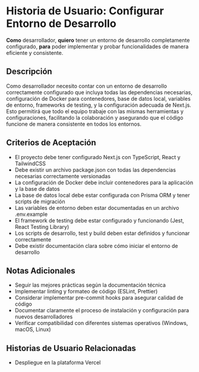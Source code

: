 # Historia de Usuario: Configurar Entorno de Desarrollo

**Como** desarrollador,
**quiero** tener un entorno de desarrollo completamente configurado,
**para** poder implementar y probar funcionalidades de manera eficiente y consistente.

## Descripción

Como desarrollador necesito contar con un entorno de desarrollo correctamente configurado que incluya todas las dependencias necesarias, configuración de Docker para contenedores, base de datos local, variables de entorno, frameworks de testing, y la configuración adecuada de Next.js. Esto permitirá que todo el equipo trabaje con las mismas herramientas y configuraciones, facilitando la colaboración y asegurando que el código funcione de manera consistente en todos los entornos.

## Criterios de Aceptación

- El proyecto debe tener configurado Next.js con TypeScript, React y TailwindCSS
- Debe existir un archivo package.json con todas las dependencias necesarias correctamente versionadas
- La configuración de Docker debe incluir contenedores para la aplicación y la base de datos
- La base de datos local debe estar configurada con Prisma ORM y tener scripts de migración
- Las variables de entorno deben estar documentadas en un archivo .env.example
- El framework de testing debe estar configurado y funcionando (Jest, React Testing Library)
- Los scripts de desarrollo, test y build deben estar definidos y funcionar correctamente
- Debe existir documentación clara sobre cómo iniciar el entorno de desarrollo

## Notas Adicionales

- Seguir las mejores prácticas según la documentación técnica
- Implementar linting y formateo de código (ESLint, Prettier)
- Considerar implementar pre-commit hooks para asegurar calidad de código
- Documentar claramente el proceso de instalación y configuración para nuevos desarrolladores
- Verificar compatibilidad con diferentes sistemas operativos (Windows, macOS, Linux)

## Historias de Usuario Relacionadas

- Despliegue en la plataforma Vercel
